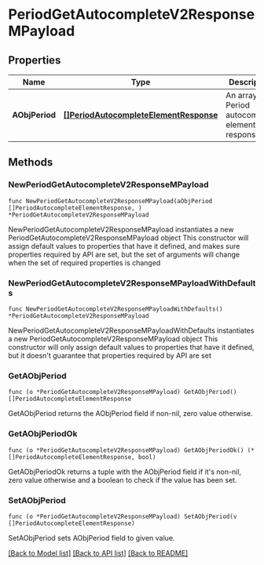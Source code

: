 # PeriodGetAutocompleteV2ResponseMPayload

## Properties

Name | Type | Description | Notes
------------ | ------------- | ------------- | -------------
**AObjPeriod** | [**[]PeriodAutocompleteElementResponse**](PeriodAutocompleteElementResponse.md) | An array of Period autocomplete element response. | 

## Methods

### NewPeriodGetAutocompleteV2ResponseMPayload

`func NewPeriodGetAutocompleteV2ResponseMPayload(aObjPeriod []PeriodAutocompleteElementResponse, ) *PeriodGetAutocompleteV2ResponseMPayload`

NewPeriodGetAutocompleteV2ResponseMPayload instantiates a new PeriodGetAutocompleteV2ResponseMPayload object
This constructor will assign default values to properties that have it defined,
and makes sure properties required by API are set, but the set of arguments
will change when the set of required properties is changed

### NewPeriodGetAutocompleteV2ResponseMPayloadWithDefaults

`func NewPeriodGetAutocompleteV2ResponseMPayloadWithDefaults() *PeriodGetAutocompleteV2ResponseMPayload`

NewPeriodGetAutocompleteV2ResponseMPayloadWithDefaults instantiates a new PeriodGetAutocompleteV2ResponseMPayload object
This constructor will only assign default values to properties that have it defined,
but it doesn't guarantee that properties required by API are set

### GetAObjPeriod

`func (o *PeriodGetAutocompleteV2ResponseMPayload) GetAObjPeriod() []PeriodAutocompleteElementResponse`

GetAObjPeriod returns the AObjPeriod field if non-nil, zero value otherwise.

### GetAObjPeriodOk

`func (o *PeriodGetAutocompleteV2ResponseMPayload) GetAObjPeriodOk() (*[]PeriodAutocompleteElementResponse, bool)`

GetAObjPeriodOk returns a tuple with the AObjPeriod field if it's non-nil, zero value otherwise
and a boolean to check if the value has been set.

### SetAObjPeriod

`func (o *PeriodGetAutocompleteV2ResponseMPayload) SetAObjPeriod(v []PeriodAutocompleteElementResponse)`

SetAObjPeriod sets AObjPeriod field to given value.



[[Back to Model list]](../README.md#documentation-for-models) [[Back to API list]](../README.md#documentation-for-api-endpoints) [[Back to README]](../README.md)


